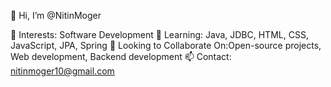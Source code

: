 👋 Hi, I’m @NitinMoger

👀 Interests: Software Development
🌱 Learning: Java, JDBC, HTML, CSS, JavaScript, JPA, Spring
🤝 Looking to Collaborate On:Open-source projects, Web development, Backend development
📫 Contact: nitinmoger10@gmail.com
